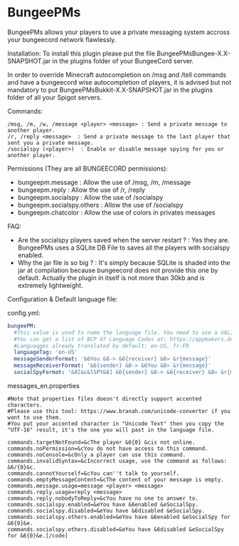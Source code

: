 # BungeePMs

BungeePMs allows your players to use a private messaging system accross your bungeecord network flawlessly.


Installation:
To install this plugin please put the file BungeePMsBungee-X.X-SNAPSHOT.jar in the plugins folder of your BungeeCord server.

In order to override Minecraft autocompletion on /msg and /tell commands and have a bungeecord wise autocompletion of players, it is advised but not mandatory to put BungeePMsBukkit-X.X-SNAPSHOT.jar in the plugins folder of all your Spigot servers.


Commands:

    /msg, /m, /w, /message <player> <message> : Send a private message to another player.
    /r, /reply <message>  : Send a private message to the last player that sent you a private message.
    /socialspy (<player>)  : Enable or disable message spying for you or another player.


Permissions (They are all BUNGEECORD permissions):

- bungeepm.message : Allow the use of /msg, /m, /message
- bungeepm.reply : Allow the use of /r, /reply
- bungeepm.socialspy :  Allow the use of /socialspy
- bungeepm.socialspy.others : Allow the use of /socialspy <player>
- bungeepm.chatcolor : Allow the use of colors in privates messages


FAQ:

- Are the socialspy players saved when the server restart ? : Yes they are. BungeePMs uses a SQLite DB File to saves all the players with socialspy enabled.
- Why the jar file is so big ? : It's simply because SQLite is shaded into the jar at compilation because bungeecord does not provide this one by default. Actually the plugin in itself is not more than 30kb and is extremely lightweight.


Configuration & Default language file:

config.yml:
```yaml
bungeePM:
  #This value is used to name the language file. You need to use a VALID BCP 47 Language Code.
  #You can get a list of BCP 47 Language Codes at: https://appmakers.dev/bcp-47-language-codes-list/
  #Languaqges already translated by default: en-US, fr-FR
  languageTag: 'en-US'
  messageSenderFormat: '&6You &8-> &6{receiver} &8» &r{message}'
  messageReceiverFormat: '&6{sender} &8-> &6You &8» &r{message}'
  socialSpyFormat: '&8[&c&lSPY&8] &6{sender} &8-> &6{receiver} &8» &r{message}'
```


messages_en.properties
```
#Note that properties files doesn't directly support accented characters.
#Please use this tool: https://www.branah.com/unicode-converter if you want to use them.
#You put your accented character in "Unicode Text" then you copy the "UTF-16" result, it's the one you will past in the language file.

commands.targetNotFound=&cThe player &6{0} &cis not online.
commands.noPermission=&cYou do not have access to this command.
commands.noConsole=&cOnly a player can use this command.
commands.invalidSyntax=&cIncorrect usage, use the command as follows: &6/{0}&c.
commands.cannotYourself=&cYou can''t talk to yourself.
commands.emptyMessageContent=&cThe content of your message is empty.
commands.message.usage=message <player> <message>
commands.reply.usage=reply <message>
commands.reply.nobodyToReply=&cYou have no one to answer to.
commands.socialspy.enabled=&eYou have &6enabled &eSocialSpy.
commands.socialspy.disabled=&eYou have &6disabled &eSocialSpy.
commands.socialspy.others.enabled=&eYou have &6enabled &eSocialSpy for &6{0}&e.
commands.socialspy.others.disabled=&eYou have &6disabled &eSocialSpy for &6{0}&e.[/code]
```


